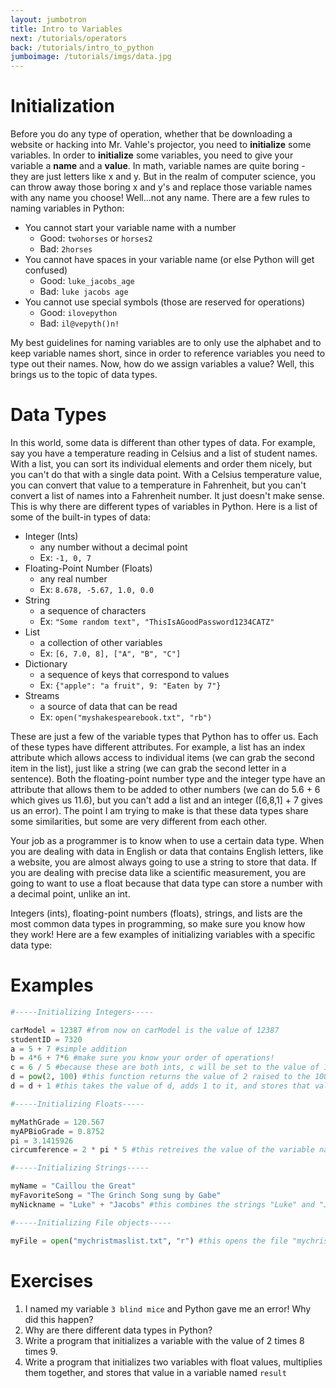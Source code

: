```yaml
---
layout: jumbotron
title: Intro to Variables
next: /tutorials/operators
back: /tutorials/intro_to_python
jumboimage: /tutorials/imgs/data.jpg
---
```


# Initialization

Before you do any type of operation, whether that be downloading a website or hacking into Mr. Vahle's projector, you need to **initialize** some variables. In order to **initialize** some variables, you need to give your variable a **name** and a **value**. In math, variable names are quite boring - they are just letters like x and y. But in the realm of computer science, you can throw away those boring x and y's and replace those variable names with any name you choose! Well...not any name. There are a few rules to naming variables in Python:

- You cannot start your variable name with a number
  - Good: `twohorses` or `horses2`
  - Bad: `2horses`
- You cannot have spaces in your variable name (or else Python will get confused)
  - Good: `luke_jacobs_age`
  - Bad: `luke jacobs age`
- You cannot use special symbols (those are reserved for operations)
  - Good: `ilovepython`
  - Bad: `il@vepyth()n!`

My best guidelines for naming variables are to only use the alphabet and to keep variable names short, since in order to reference variables you need to type out their names. Now, how do we assign variables a value? Well, this brings us to the topic of data types. 

# Data Types

In this world, some data is different than other types of data. For example, say you have a temperature reading in Celsius and a list of student names. With a list, you can sort its individual elements and order them nicely, but you can't do that with a single data point. With a Celsius temperature value, you can convert that value to a temperature in Fahrenheit, but you can't convert a list of names into a Fahrenheit number. It just doesn't make sense. This is why there are different types of variables in Python. Here is a list of some of the built-in types of data:

- Integer (Ints)
  - any number without a decimal point 
  - Ex: `-1, 0, 7`
- Floating-Point Number (Floats)
  - any real number 
  - Ex: `8.678, -5.67, 1.0, 0.0`
- String 
  - a sequence of characters 
  - Ex: `"Some random text", "ThisIsAGoodPassword1234CATZ"`
- List 
  - a collection of other variables 
  - Ex: `[6, 7.0, 8], ["A", "B", "C"]`
- Dictionary 
  - a sequence of keys that correspond to values
  - Ex: `{"apple": "a fruit", 9: "Eaten by 7"}`
- Streams 
  - a source of data that can be read
  - Ex: `open("myshakespearebook.txt", "rb")`

These are just a few of the variable types that Python has to offer us. Each of these types have different attributes. For example, a list has an index attribute which allows access to individual items (we can grab the second item in the list), just like a string (we can grab the second letter in a sentence). Both the floating-point number type and the integer type have an attribute that allows them to be added to other numbers (we can do 5.6 + 6 which gives us 11.6), but you can't add a list and an integer ([6,8,1] + 7 gives us an error). The point I am trying to make is that these data types share some similarities, but some are very different from each other.

Your job as a programmer is to know when to use a certain data type. When you are dealing with data in English or data that contains English letters, like a website, you are almost always going to use a string to store that data. If you are dealing with precise data like a scientific measurement, you are going to want to use a float because that data type can store a number with a decimal point, unlike an int.

Integers (ints), floating-point numbers (floats), strings, and lists are the most common data types in programming, so make sure you know how they work! Here are a few examples of initializing variables with a specific data type:

# Examples

```python
#-----Initializing Integers-----

carModel = 12387 #from now on carModel is the value of 12387
studentID = 7320
a = 5 + 7 #simple addition
b = 4*6 + 7*6 #make sure you know your order of operations!
c = 6 / 5 #because these are both ints, c will be set to the value of 1 because ints cannot have decimal points, so the .2 is chopped off
d = pow(2, 100) #this function returns the value of 2 raised to the 100th power!
d = d + 1 #this takes the value of d, adds 1 to it, and stores that value back in d.

#-----Initializing Floats-----

myMathGrade = 120.567
myAPBioGrade = 0.8752
pi = 3.1415926
circumference = 2 * pi * 5 #this retreives the value of the variable named "pi", multiplies it twice, and sets the variable "circumference" equal to the value

#-----Initializing Strings-----

myName = "Caillou the Great"
myFavoriteSong = "The Grinch Song sung by Gabe"
myNickname = "Luke" + "Jacobs" #this combines the strings "Luke" and "Jacobs" together but DOES NOT PUT A SPACE IN BETWEEN THEM

#-----Initializing File objects-----

myFile = open("mychristmaslist.txt", "r") #this opens the file "mychristmaslist.txt" as read-only

```

# Exercises

1. I named my variable `3 blind mice` and Python gave me an error! Why did this happen?
2. Why are there different data types in Python?
3. Write a program that initializes a variable with the value of 2 times 8 times 9.
4. Write a program that initializes two variables with float values, multiplies them together, and stores that value in a variable named `result`

  
